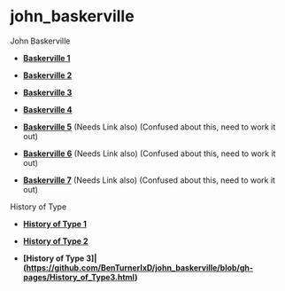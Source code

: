# john_baskerville

John Baskerville

- **[Baskerville 1](https://github.com/BenTurnerIxD/john_baskerville/blob/gh-pages/baskerville1.html)**   

- **[Baskerville 2](https://github.com/BenTurnerIxD/john_baskerville/blob/gh-pages/baskerville2.html)**

- **[Baskerville 3](https://github.com/BenTurnerIxD/john_baskerville/blob/gh-pages/baskerville3.html)**

- **[Baskerville 4](https://github.com/BenTurnerIxD/john_baskerville/blob/gh-pages/baskerville4.html)**

- **[Baskerville 5](https://github.com/BenTurnerIxD/john_baskerville/blob/gh-pages/baskerville3.html)**
(Needs Link also) (Confused about this, need to work it out)

- **[Baskerville 6](https://github.com/BenTurnerIxD/john_baskerville/blob/gh-pages/baskerville3.html)**
(Needs Link also) (Confused about this, need to work it out)

- **[Baskerville 7](https://github.com/BenTurnerIxD/john_baskerville/blob/gh-pages/baskerville3.html)**
(Needs Link also) (Confused about this, need to work it out)




History of Type

- **[History of Type 1](https://github.com/BenTurnerIxD/john_baskerville/blob/gh-pages/History%20of%20Type.html)**  

- **[History of Type 2](https://github.com/BenTurnerIxD/john_baskerville/blob/gh-pages/History_of_Type2.html)**  

- **[History of Type 3]|(https://github.com/BenTurnerIxD/john_baskerville/blob/gh-pages/History_of_Type3.html)**
